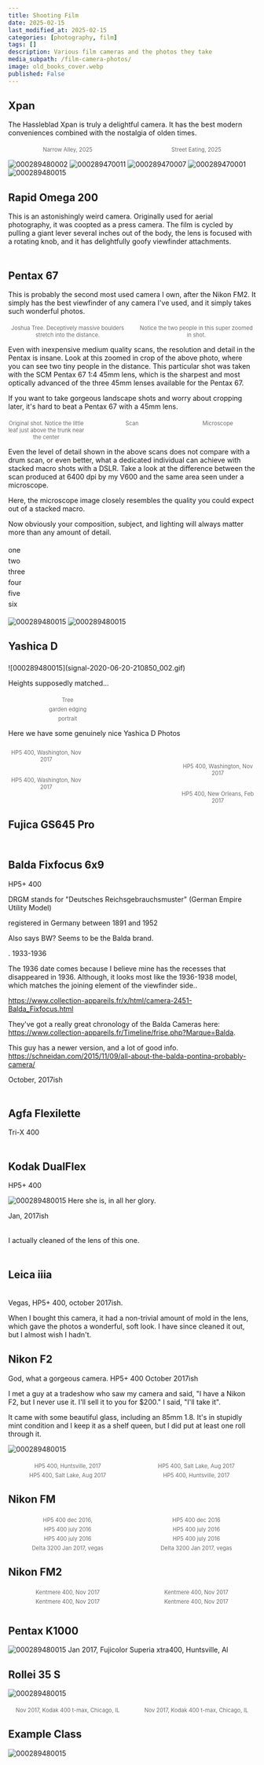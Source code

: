 ```yaml
---
title: Shooting Film
date: 2025-02-15
last_modified_at: 2025-02-15
categories: [photography, film]
tags: []
description: Various film cameras and the photos they take
media_subpath: /film-camera-photos/
image: old_books_cover.webp
published: False
---
```


<style>
    .grid-2x2 {
        display: grid;
        grid-template-columns: 1fr 1fr;
        grid-template-rows: auto auto;
        column-gap: 20px; /* Keep horizontal gap */
        justify-items: center;
    }
    .grid-3x2 {
        display: grid;
        grid-template-columns: 1fr 1fr 1fr;
        grid-template-rows: auto auto;
        column-gap: 20px; /* Keep horizontal gap */
        justify-items: center;
    }
    .grid-container {
        justify-items: center;
    }
    .grid-container > div {
        display: flex;
        flex-direction: column;
        align-items: center;
        height: 100%; /* Ensure the div takes full height of the grid cell */
    }
    .grid-container .image-div {    
        justify-content: flex-end; 
    }
    .grid-container img {
        width: auto;
        max-width: 100%;
        height: auto;
        object-fit: cover;
        display: block;
        margin-bottom: 5px; /* Small margin to separate the image and caption */}
    .grid-container .caption {display: block;
        text-align: center;
        font-style: normal;
        font-size: 80%;
        padding: 0;
        color: #6d6c6c;
    }
</style>

## Xpan

The Hassleblad Xpan is truly a delightful camera. It has the best modern conveniences combined with the nostalgia of olden times.


<div class="grid-container grid-2x2">
    <div class="image-div">
        <img src="000289480004 (1).webp" alt="">
    </div>
    <div class="image-div">
        <img src="000289480003 (2).webp" alt="">
    </div>
    <div class="caption">Narrow Alley, 2025</div>
    <div class="caption">Street Eating, 2025</div>
</div>

![000289480002](000289480002.webp)
![000289470011](000289470011.webp)
![000289470007](000289470007.webp)
![000289470001](000289470001.webp)
![000289480015](000289480015.webp)

## Rapid Omega 200

This is an astonishingly weird camera. Originally used for aerial photography, it was coopted as a press camera. The film is cycled by pulling a giant lever several inches out of the body, the lens is focused with a rotating knob, and it has delightfully goofy viewfinder attachments.

<div class="grid-container grid-2x2">
    <div class="image-div">
        <img src="000239390001 (3).webp" alt="">
    </div>
    <div class="image-div">
        <img src="000239390007 (1).webp" alt="">
    </div>
    <div class="caption"></div>
    <div class="caption"></div>
</div>

## Pentax 67
This is probably the second most used camera I own, after the Nikon FM2. It simply has the best viewfinder of any camera I've used, and it simply takes such wonderful photos.

<div class="grid-container grid-2x2">
    <div class="image-div">
        <img src="000289570005+(2).webp" alt="">
    </div>
    <div class="image-div">
        <img src="000289570005+(3).webp" alt="">
    </div>
    <div class="caption">Joshua Tree. Deceptively massive boulders stretch into the distance.</div>
    <div class="caption">Notice the two people in this super zoomed in shot.</div>
</div>

Even with inexpensive medium quality scans, the resolution and detail in the Pentax is insane. Look at this zoomed in crop of the above photo, where you can see two tiny people in the distance. This particular shot was taken with the SCM Pentax 67 1:4 45mm lens, which is the sharpest and most optically advanced of the three 45mm lenses available for the Pentax 67.

If you want to take gorgeous landscape shots and worry about cropping later, it's hard to beat a Pentax 67 with a 45mm lens.

<div class="grid-container grid-3x2">
    <div class="image-div">
        <img src="img011_1.webp" alt="">
    </div>
    <div class="image-div">
        <img src="Grain.webp" alt="">
    </div>
    <div class="image-div">
        <img src="Grain+02.webp" alt="">
    </div>
    <div class="caption">Original shot. Notice the little leaf just above the trunk near the center</div>
    <div class="caption">Scan</div>
    <div class="caption">Microscope</div>
</div>

Even the level of detail shown in the above scans does not compare with a drum scan, or even better, what a dedicated individual can achieve with stacked macro shots with a DSLR. Take a look at the difference between the scan produced at 6400 dpi by my V600 and the same area seen under a microscope.

Here, the microscope image closely resembles the quality you could expect out of a stacked macro. 

Now obviously your composition, subject, and lighting will always matter more than any amount of detail. 


<div class="grid-container grid-3x2">
    <div class="image-div">
        <img src="img077.webp" alt="">
    </div>
    <div class="image-div">
        <img src="img076-2.webp" alt="">
    </div>
    <div class="image-div">
        <img src="img074.webp" alt="">
    </div>
    <div class="caption"></div>
    <div class="caption"></div>
    <div class="caption"></div>
</div>
one

<div class="grid-container grid-3x2">
    <div class="image-div">
        <img src="img068-2.webp" alt="">
    </div>
    <div class="image-div">
        <img src="img062-2.webp" alt="">
    </div>
    <div class="image-div">
        <img src="img053-2.webp" alt="">
    </div>
    <div class="caption"></div>
    <div class="caption"></div>
    <div class="caption"></div>
</div>
two

<div class="grid-container grid-3x2">
    <div class="image-div">
        <img src="000289510010.webp" alt="">
    </div>
    <div class="image-div">
        <img src="000289510009.webp" alt="">
    </div>
    <div class="image-div">
        <img src="img010_1.webp" alt="">
    </div>
    <div class="caption"></div>
    <div class="caption"></div>
    <div class="caption"></div>
</div>
three

<div class="grid-container grid-3x2">
    <div class="image-div">
        <img src="img007_1.webp" alt="">
    </div>
    <div class="image-div">
        <img src="img008_1.webp" alt="">
    </div>
    <div class="image-div">
        <img src="000289560010.webp" alt="">
    </div>
    <div class="caption"></div>
    <div class="caption"></div>
    <div class="caption"></div>
</div>
four

<div class="grid-container grid-3x2">
    <div class="image-div">
        <img src="000289560009.webp" alt="">
    </div>
    <div class="image-div">
        <img src="000289560002.webp" alt="">
    </div>
    <div class="image-div">
        <img src="" alt="">
    </div>
    <div class="caption"></div>
    <div class="caption"></div>
    <div class="caption"></div>
</div>
five

<div class="grid-container grid-3x2">
    <div class="image-div">
        <img src="97000004.webp" alt="">
    </div>
    <div class="image-div">
        <img src="97000001.webp" alt="">
    </div>
    <div class="image-div">
        <img src="img002.webp" alt="">
    </div>
    <div class="caption"></div>
    <div class="caption"></div>
    <div class="caption"></div>
</div>
six
<div class="grid-container grid-3x2">
    <div class="image-div">
        <img src="img010.webp" alt="">
    </div>
    <div class="image-div">
        <img src="" alt="">
    </div>
    <div class="image-div">
        <img src="" alt="">
    </div>
    <div class="caption"></div>
    <div class="caption"></div>
    <div class="caption"></div>
</div>

![000289480015](000289510008+(2).webp)
![000289480015](000289510007+(1).webp)


## Yashica D
<div class="grid-container grid-2x2 match-height">
    <div class="image-div">
        <img src="img009.webp" alt="">
    </div>
    <div class="image-div">
        <img src="img014.webp" alt="">
    </div>
    <div class="caption"></div>
    <div class="caption"></div>
</div>
![000289480015](signal-2020-06-20-210850_002.gif)

Heights supposedly matched...

<div class="grid-container grid-2x2 match-height">
    <div class="image-div">
        <img src="img005.webp" alt="">
    </div>
    <div class="image-div">
        <img src="img012.webp" alt="">
    </div>
    <div class="caption">Tree</div>
    <div class="caption"></div>
</div>

<div class="grid-container grid-2x2 match-height">
    <div class="image-div">
        <img src="img006.webp" alt="">
    </div>
    <div class="image-div">
        <img src="img011.webp" alt="">
    </div>
    <div class="caption">garden edging</div>
    <div class="caption"></div>
</div>

<div class="grid-container grid-2x2 match-height">
    <div class="image-div">
        <img src="img008.webp" alt="">
    </div>
    <div class="image-div">
        <img src="img015.webp" alt="">
    </div>
    <div class="caption">portrait</div>
    <div class="caption"></div>
</div>

Here we have some genuinely nice Yashica D Photos
<div class="grid-container grid-3x2">
    <div class="image-div">
        <img src="img018.webp" alt="">
    </div>
    <div class="image-div">
        <img src="img017.webp" alt="">
    </div>
    <div class="image-div">
        <img src="img039.webp" alt="">
    </div>
    <div class="caption"></div>
    <div class="caption"></div>
    <div class="caption"></div>
</div>
<div class="grid-container grid-3x2">
    <div class="image-div">
        <img src="img021.webp" alt="">
    </div>
    <div class="image-div">
        <img src="51650012a.webp" alt="">
    </div>
    <div class="caption"></div>
    <div class="caption">HP5 400, Washington, Nov 2017</div>
</div>
<div class="grid-container grid-3x2">
    <div class="image-div">
        <img src="51650005a.webp" alt="">
    </div>
    <div class="image-div">
        <img src="51640002a.webp" alt="">
    </div>
    <div class="caption">HP5 400, Washington, Nov 2017</div>
    <div class="caption">HP5 400, Washington, Nov 2017</div>
</div>

<div class="grid-container grid-3x2">
    <div class="image-div">
        <img src="81200005 edit.webp " alt="">
    </div>
    <div class="image-div">
        <img src="" alt="">
    </div>
    <div class="caption">HP5 400, New Orleans, Feb 2017</div>
    <div class="caption"></div>
</div>


## Fujica GS645 Pro

<div class="grid-container grid-3x2">
    <div class="image-div">
        <img src="img049.webp" alt="">
    </div>
    <div class="image-div">
        <img src="img056-3.webp" alt="">
    </div>
    <div class="caption"></div>
    <div class="caption"></div>
</div>

<div class="grid-container grid-3x2">
    <div class="image-div">
        <img src="arsimg054.webp" alt="">
    </div>
    <div class="image-div">
        <img src="img055-2.webp" alt="">
    </div>
    <div class="caption"></div>
    <div class="caption"></div>
</div>

## Balda Fixfocus 6x9

HP5+ 400

DRGM stands for "Deutsches Reichsgebrauchsmuster" (German Empire Utility Model)

registered in Germany between 1891 and 1952

Also says BW? Seems to be the Balda brand.

. 1933-1936

The 1936 date comes because I believe mine has the recesses that disappeared in 1936.
Although, it looks most like the 1936-1938 model, which matches the joining element of the viewfinder side..

https://www.collection-appareils.fr/x/html/camera-2451-Balda_Fixfocus.html

They've got a really great chronology of the Balda Cameras here: https://www.collection-appareils.fr/Timeline/frise.php?Marque=Balda.

This guy has a newer version, and a lot of good info. https://schneidan.com/2015/11/09/all-about-the-balda-pontina-probably-camera/


October, 2017ish

<div class="grid-container grid-2x2">
    <div class="image-div">
        <img src="50760007a.webp" alt="">
    </div>
    <div class="image-div">
        <img src="50760004a.webp" alt="">
    </div>
    <div class="caption"></div>
    <div class="caption"></div>
</div>

## Agfa Flexilette
Tri-X 400

<div class="grid-container grid-2x2">
    <div class="image-div">
        <img src="50700026a.webp" alt="">
    </div>
    <div class="image-div">
        <img src="50700029a.webp" alt="">
    </div>
    <div class="caption"></div>
    <div class="caption"></div>
</div>

## Kodak DualFlex 
HP5+ 400

![000289480015](0008arst.webp)
Here she is, in all her glory.

Jan, 2017ish

<div class="grid-container grid-2x2">
    <div class="image-div">
        <img src="0009arst.webp" alt="">
    </div>
    <div class="image-div">
        <img src="0010arst.webp" alt="">
    </div>
    <div class="caption"></div>
    <div class="caption"></div>
</div>

I actually cleaned of the lens of this one.

<div class="grid-container grid-3x2">
    <div class="image-div">
        <img src="0007arst.webp" alt="">
    </div>
    <div class="image-div">
        <img src="0001arst.webp" alt="">
    </div>
    <div class="image-div">
        <img src="0003arst.webp" alt="">
    </div>
    <div class="caption"></div>
    <div class="caption"></div>
    <div class="caption"></div>
</div>

## Leica iiia

<div class="grid-container grid-2x2">
    <div class="image-div">
        <img src="50690004a.webp" alt="">
    </div>
    <div class="image-div">
        <img src="50690009a.webp" alt="">
    </div>
    <div class="caption"></div>
    <div class="caption"></div>
</div>

Vegas, HP5+ 400, october 2017ish.

When I bought this camera, it had a non-trivial amount of mold in the lens, which gave the photos a wonderful, soft look. I have since cleaned it out, but I almost wish I hadn't. 

## Nikon F2
God, what a gorgeous camera.
HP5+ 400
October 2017ish

I met a guy at a tradeshow who saw my camera and said, "I have a Nikon F2, but I never use it. I'll sell it to you for $200." I said, "I'll take it".

It came with some beautiful glass, including an 85mm 1.8. It's in stupidly mint condition and I keep it as a shelf queen, but I did put at least one roll through it.

![000289480015](50710030a.webp)

<div class="grid-container grid-2x2">
    <div class="image-div">
        <img src="50710012a.webp" alt="">
    </div>
    <div class="image-div">
        <img src="50710008a.webp" alt="">
    </div>
    <div class="caption">HP5 400, Huntsville, 2017</div>
    <div class="caption">HP5 400, Salt Lake, Aug 2017</div>
</div>

<div class="grid-container grid-2x2">
    <div class="image-div">
        <img src="50710005a.webp" alt="">
    </div>
    <div class="image-div">
        <img src="50710001a.webp" alt="">
    </div>
    <div class="caption">HP5 400, Salt Lake, Aug 2017</div>
    <div class="caption">HP5 400, Huntsville, 2017</div>
</div>


## Nikon FM

<div class="grid-container grid-2x2">
    <div class="image-div">
        <img src="arst0064+(2).webp" alt="">
    </div>
    <div class="image-div">
        <img src="arst0023a.webp" alt="">
    </div>
    <div class="caption">HP5 400 dec 2016, </div>
    <div class="caption">HP5 400 dec 2016</div>
</div>
<div class="grid-container grid-2x2">
    <div class="image-div">
        <img src="arst0010.webp" alt="">
    </div>
    <div class="image-div">
        <img src="23750019.webp" alt="">
    </div>
    <div class="caption">HP5 400 july 2016</div>
    <div class="caption">HP5 400 july 2016</div>
</div>
<div class="grid-container grid-2x2">
    <div class="image-div">
        <img src="23730001.webp" alt="">
    </div>
    <div class="image-div">
        <img src="23740021+(2).webp" alt="">
    </div>
    <div class="caption">HP5 400 july 2016</div>
    <div class="caption">HP5 400 july 2016</div>
</div>
<div class="grid-container grid-2x2">
    <div class="image-div">
        <img src="73360005.webp" alt="">
    </div>
    <div class="image-div">
        <img src="73360006.webp" alt="">
    </div>
    <div class="caption">Delta 3200 Jan 2017, vegas</div>
    <div class="caption">Delta 3200 Jan 2017, vegas</div>
</div>

## Nikon FM2

<div class="grid-container grid-2x2">
    <div class="image-div">
        <img src="51660011a.webp" alt="">
    </div>
    <div class="image-div">
        <img src="51660010a.webp" alt="">
    </div>
    <div class="caption">Kentmere 400, Nov 2017 </div>
    <div class="caption">Kentmere 400, Nov 2017 </div>
</div>
<div class="grid-container grid-2x2">
    <div class="image-div">
        <img src="51660006a+edit.webp" alt="">
    </div>
    <div class="image-div">
        <img src="51660009.webp" alt="">
    </div>
    <div class="caption">Kentmere 400, Nov 2017 </div>
    <div class="caption">Kentmere 400, Nov 2017 </div>
</div>
<div class="grid-container grid-2x2">
    <div class="image-div">
        <img src="" alt="">
    </div>
    <div class="image-div">
        <img src="" alt="">
    </div>
    <div class="caption"></div>
    <div class="caption"></div>
</div>
<div class="grid-container grid-2x2">
    <div class="image-div">
        <img src="" alt="">
    </div>
    <div class="image-div">
        <img src="" alt="">
    </div>
    <div class="caption"></div>
    <div class="caption"></div>
</div>

## Pentax K1000
![000289480015](70830014.webp)
Jan 2017, Fujicolor Superia xtra400, Huntsville, Al

## Rollei 35 S
![000289480015](54890024.webp)

<div class="grid-container grid-2x2">
    <div class="image-div">
        <img src="54890022.webp" alt="">
    </div>
    <div class="image-div">
        <img src="54890020.webp" alt="">
    </div>
    <div class="caption">Nov 2017, Kodak 400 t-max, Chicago, IL</div>
    <div class="caption">Nov 2017, Kodak 400 t-max, Chicago, IL</div>
</div>




## Example Class
![000289480015](000289480015.webp)

<div class="grid-container grid-2x2">
    <div class="image-div">
        <img src="" alt="">
    </div>
    <div class="image-div">
        <img src="" alt="">
    </div>
    <div class="caption"></div>
    <div class="caption"></div>
</div>

<div class="grid-container grid-3x2">
    <div class="image-div">
        <img src="" alt="">
    </div>
    <div class="image-div">
        <img src="" alt="">
    </div>
    <div class="image-div">
        <img src="" alt="">
    </div>
    <div class="caption"></div>
    <div class="caption"></div>
    <div class="caption"></div>
</div>